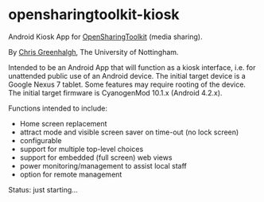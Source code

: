 opensharingtoolkit-kiosk
========================

Android Kiosk App for [OpenSharingToolkit](https://github.com/cgreenhalgh/opensharingtoolkit) (media sharing).

By [Chris Greenhalgh](http://www.cs.nott.ac.uk/~cmg/), The University of Nottingham.

Intended to be an Android App that will function as a kiosk interface, i.e. for unattended public 
use of an Android device. The initial target device is a Google Nexus 7 tablet. Some features may
require rooting of the device. The initial target firmware is CyanogenMod 10.1.x (Android 4.2.x).

Functions intended to include:

* Home screen replacement
* attract mode and visible screen saver on time-out (no lock screen)
* configurable
* support for multiple top-level choices
* support for embedded (full screen) web views
* power monitoring/management to assist local staff
* option for remote management

Status: just starting...
